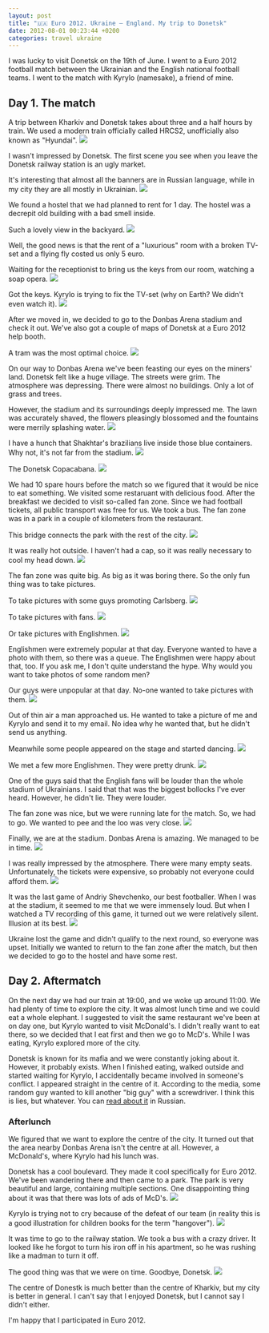```yaml
---
layout: post
title: "🇺🇦 Euro 2012. Ukraine – England. My trip to Donetsk"
date: 2012-08-01 00:23:44 +0200
categories: travel ukraine
---
```


I was lucky to visit Donetsk on the 19th of June. I went to a Euro 2012 football
match between the Ukrainian and the English national football teams. I went to
the match with Kyrylo (namesake), a friend of mine.

## Day 1. The match

A trip between Kharkiv and Donetsk takes about three and a half hours by
train. We used a modern train officially called HRCS2, unofficially also known
as "Hyundai".
<img src="https://i.imgur.com/ffsY3Nf.jpg"/>

I wasn't impressed by Donetsk. The first scene you see when you leave the
Donetsk railway station is an ugly market.

It's interesting that almost all the banners are in Russian language, while in
my city they are all mostly in Ukrainian.
<img src="https://i.imgur.com/0F21Zti.jpg"/>

We found a hostel that we had planned to rent for 1 day. The hostel was a
decrepit old building with a bad smell inside.

Such a lovely view in the backyard.
<img src="https://i.imgur.com/iAcsF88.jpg"/>

Well, the good news is that the rent of a "luxurious" room with a broken TV-set
and a flying fly costed us only 5 euro.

Waiting for the receptionist to bring us the keys from our room, watching a soap
opera.
<img src="/assets/images/i.png" data-echo="https://i.imgur.com/uVrrV8I.jpg">

Got the keys. Kyrylo is trying to fix the TV-set (why on Earth? We didn't even
watch it).
<img src="/assets/images/i.png" data-echo="https://i.imgur.com/5uotEkU.jpg">

After we moved in, we decided to go to the Donbas Arena stadium and check it
out. We've also got a couple of maps of Donetsk at a Euro 2012 help booth.

A tram was the most optimal choice.
<img src="/assets/images/i.png" data-echo="https://i.imgur.com/51vVa9r.jpg"/>

On our way to Donbas Arena we've been feasting our eyes on the miners'
land. Donetsk felt like a huge village. The streets were grim. The atmosphere
was depressing. There were almost no buildings. Only a lot of grass and trees.

However, the stadium and its surroundings deeply impressed me. The lawn was
accurately shaved, the flowers pleasingly blossomed and the fountains were
merrily splashing water.
<img src="/assets/images/i.png" data-echo="https://i.imgur.com/rZCx8kV.jpg">

I have a hunch that Shakhtar's brazilians live inside those blue containers. Why
not, it's not far from the stadium.
<img src="/assets/images/i.png" data-echo="https://i.imgur.com/KsXl5ub.jpg"/>

The Donetsk Copacabana.
<img src="/assets/images/i.png" data-echo="https://i.imgur.com/sA8EItZ.jpg"/>

We had 10 spare hours before the match so we figured that it would be nice to
eat something. We visited some restaruant with delicious food. After the
breakfast we decided to visit so-called fan zone. Since we had football tickets,
all public transport was free for us. We took a bus. The fan zone was in a park
in a couple of kilometers from the restaurant.

This bridge connects the park with the rest of the city.
<img src="/assets/images/i.png" data-echo="https://i.imgur.com/tQ0bPM7.jpg"/>

It was really hot outside. I haven't had a cap, so it was really necessary to
cool my head down.
<img src="/assets/images/i.png" data-echo="https://i.imgur.com/YoKFTCK.jpg"/>

The fan zone was quite big. As big as it was boring there. So the only fun thing
was to take pictures.

To take pictures with some guys promoting Carlsberg.
<img src="/assets/images/i.png" data-echo="https://i.imgur.com/rQ0YycP.jpg"/>

To take pictures with fans.
<img src="/assets/images/i.png" data-echo="https://i.imgur.com/t3vaEUy.jpg"/>

Or take pictures with Englishmen.
<img src="/assets/images/i.png" data-echo="https://i.imgur.com/DY5rysE.jpg"/>

Englishmen were extremely popular at that day. Everyone wanted to have a photo
with them, so there was a queue. The Englishmen were happy about that, too. If
you ask me, I don't quite understand the hype. Why would you want to take photos
of some random men?

Our guys were unpopular at that day. No-one wanted to take pictures with them.
<img src="/assets/images/i.png" data-echo="https://i.imgur.com/D0GK35Q.jpg"/>

Out of thin air a man approached us. He wanted to take a picture of me and
Kyrylo and send it to my email. No idea why he wanted that, but he didn't send
us anything.

Meanwhile some people appeared on the stage and started dancing.
<img src="/assets/images/i.png" data-echo="https://i.imgur.com/07olMJZ.jpg"/>

We met a few more Englishmen. They were pretty drunk.
<img src="/assets/images/i.png" data-echo="https://i.imgur.com/BMRAyIR.jpg"/>

One of the guys said that the English fans will be louder than the whole
stadium of Ukrainians. I said that that was the biggest bollocks I've ever heard.
However, he didn't lie. They were louder.

The fan zone was nice, but we were running late for the match. So, we had to go.
We wanted to pee and the loo was very close.
<img src="/assets/images/i.png" data-echo="https://i.imgur.com/GMaEDHl.jpg">

Finally, we are at the stadium. Donbas Arena is amazing. We managed to be in
time.
<img src="/assets/images/i.png" data-echo="https://i.imgur.com/qmA35OU.jpg"/>

I was really impressed by the atmosphere.
There were many empty seats. Unfortunately, the tickets were expensive, so
probably not everyone could afford them.
<img src="/assets/images/i.png" data-echo="https://i.imgur.com/TKVt6mX.jpg"/>

It was the last game of Andriy Shevchenko, our best footballer. When I was at
the stadium, it seemed to me that we were immensely loud. But when I watched a
TV recording of this game, it turned out we were relatively silent. Illusion at
its best.
<img src="/assets/images/i.png" data-echo="https://i.imgur.com/Yti2ewy.jpg"/>

Ukraine lost the game and didn't qualify to the next round, so everyone was
upset. Initially we wanted to return to the fan zone after the match, but then
we decided to go to the hostel and have some rest.

## Day 2. Aftermatch

On the next day we had our train at 19:00, and we woke up around 11:00. We had
plenty of time to explore the city. It was almost lunch time and we could
eat a whole elephant. I suggested to visit the same restaurant we've been at on
day one, but Kyrylo wanted to visit McDonald's. I didn't really want to eat
there, so we decided that I eat first and then we go to McD's. While I was
eating, Kyrylo explored more of the city.

Donetsk is known for its mafia and we were constantly joking about it. However,
it probably exists. When I finished eating, walked outside and started waiting
for Kyrylo, I accidentally became involved in someone's conflict. I appeared
straight in the centre of it. According to the media, some random guy wanted to
kill another "big guy" with a screwdriver. I think this is lies, but
whatever. You can
[read about it](http://podrobnosti.ua/criminal/2012/06/21/843068.html) in
Russian.

### Afterlunch

We figured that we want to explore the centre of the city. It turned out that
the area nearby Donbas Arena isn't the centre at all. However, a McDonald's,
where Kyrylo had his lunch was.

Donetsk has a cool boulevard. They made it cool specifically for Euro 2012.
We've been wandering there and then came to a park. The park is very beautiful
and large, containing multiple sections. One disappointing thing about it was
that there was lots of ads of McD's.
<img src="/assets/images/i.png" data-echo="https://i.imgur.com/AMP0qNp.jpg"/>

Kyrylo is trying not to cry because of the defeat of our team (in reality this
is a good illustration for children books for the term "hangover").
<img src="/assets/images/i.png" data-echo="https://i.imgur.com/qenNj2P.jpg"/>

It was time to go to the railway station. We took a bus with a crazy driver. It
looked like he forgot to turn his iron off in his apartment, so he was rushing
like a madman to turn it off.

The good thing was that we were on time. Goodbye, Donetsk.
<img src="/assets/images/i.png" data-echo="https://i.imgur.com/mSY2QHB.jpg"/>

The centre of Donestk is much better than the centre of Kharkiv, but my city is
better in general. I can't say that I enjoyed Donetsk, but I cannot say I didn't
either.

I'm happy that I participated in Euro 2012.

